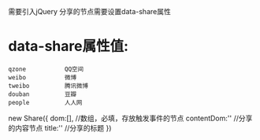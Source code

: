 需要引入jQuery
分享的节点需要设置data-share属性
# data-share属性值:
	qzone			QQ空间
	weibo 			微博
	tweibo 			腾讯微博
	douban          豆瓣
	people          人人网

new Share({
	dom:[],				//数组，必填，存放触发事件的节点
	contentDom:''		//分享的内容节点
	title:''				//分享的标题
})
